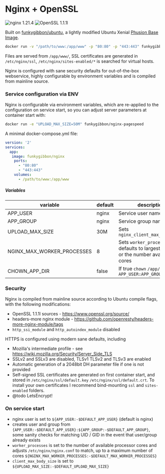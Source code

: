 # Nginx + OpenSSL

![nginx 1.21.4](https://img.shields.io/badge/nginx-1.21.4-brightgreen.svg) ![OpenSSL 1.1.1l](https://img.shields.io/badge/OpenSSL-1.1.1l-brightgreen.svg)


Built on [funkygibbon/ubuntu](https://registry.hub.docker.com/u/funkygibbon/ubuntu/), a lightly modified Ubuntu Xenial [Phusion Base Image](https://phusion.github.io/baseimage-docker/).


```bash
docker run -v "/path/to/www:/app/www" -p "80:80" -p "443:443" funkygibbon/nginx-pagespeed
```

Files are served from `/app/www/`, SSL certificates are generated in `/etc/nginx/ssl`, `/etc/nginx/sites-enabled/*` is searched for virtual hosts.

Nginx is configured with sane security defaults for out-of-the-box webservice, highly configurable by environment variables and is compiled from mainline source.

### Service configuration via ENV

Nginx is configurable via environment variables, which are re-applied to the configuration on service start, so you can adjust server parameters at container start with:

```bash
docker run -e "UPLOAD_MAX_SIZE=50M" funkygibbon/nginx-pagespeed
```

A minimal docker-compose.yml file:

```yml
version: '2'
services:
  app:
   image: funkygibbon/nginx
    ports:
      - "80:80"
      - "443:443"
    volumes:
      - /path/to/www:/app/www
```

##### Variables

variable | default | description
-------- | ------- | ---
APP_USER | nginx | Service user name
APP_GROUP | nginx | Service group name
UPLOAD_MAX_SIZE | 30M | Sets `nginx_client_max_body_size`
NGINX_MAX_WORKER_PROCESSES | 8 | Sets `worker_processes`, defaults to largest of eight, or the number available cores
CHOWN_APP_DIR | false | If true `chown` `/app/www` as `APP_USER:APP_GROUP`


### Security

Nginx is compiled from mainline source according to Ubuntu compile flags, with the following modifications:
- OpenSSL 1.1.1l sources - https://www.openssl.org/source/
- headers-more nginx module - https://github.com/openresty/headers-more-nginx-module/tags
- `http_ssi_module` and `http_autoindex_module` disabled

HTTPS is configured using modern sane defaults, including
- Mozilla's intermediate profile - see https://wiki.mozilla.org/Security/Server_Side_TLS
- SSLv2 and SSLv3 are disabled, TLSv1 TLSv2 and TLSv3 are enabled
- Automatic generation of a 2048bit DH parameter file if one is not provided
- Self-signed SSL certificates are generated on first container start, and stored in `/etc/nginx/ssl/default.key` `/etc/nginx/ssl/default.crt`.  To install your own certificates I recommend bind-mounting `ssl` and `sites-enabled` folders.
- @todo LetsEncrypt!

### On service start

- nginx user is set to `${APP_USER:-$DEFAULT_APP_USER}` (default is nginx)
- creates user and group from `{APP_USER:-$DEFAULT_APP_USER}:${APP_GROUP:-$DEFAULT_APP_GROUP}`, some sanity checks for matching UID / GID in the event that user/group already exists
- `worker_processes` is set to the number of available processor cores and adjusts `/etc/nginx/nginx.conf` to match, up to a maximum number of cores `${NGINX_MAX_WORKER_PROCESSES:-$DEFAULT_MAX_WORKER_PROCESSES}`
- `client_max_body_size` is set to `${UPLOAD_MAX_SIZE:-$DEFAULT_UPLOAD_MAX_SIZE}`
